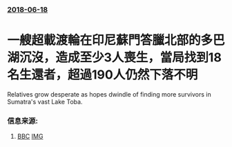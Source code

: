 ### [2018-06-18](/news/2018/06/18/index.md)

##### 
# 一艘超載渡輪在印尼蘇門答臘北部的多巴湖沉沒，造成至少3人喪生，當局找到18名生還者，超過190人仍然下落不明 

Relatives grow desperate as hopes dwindle of finding more survivors in Sumatra's vast Lake Toba.


### 信息来源:

1. [BBC](https://www.bbc.co.uk/news/world-asia-44543872) [IMG](https://ichef.bbci.co.uk/news/1024/branded_news/12568/production/_102121157_189a5c4a-f1c5-40f8-a2ec-be4aedbb2561.jpg)
